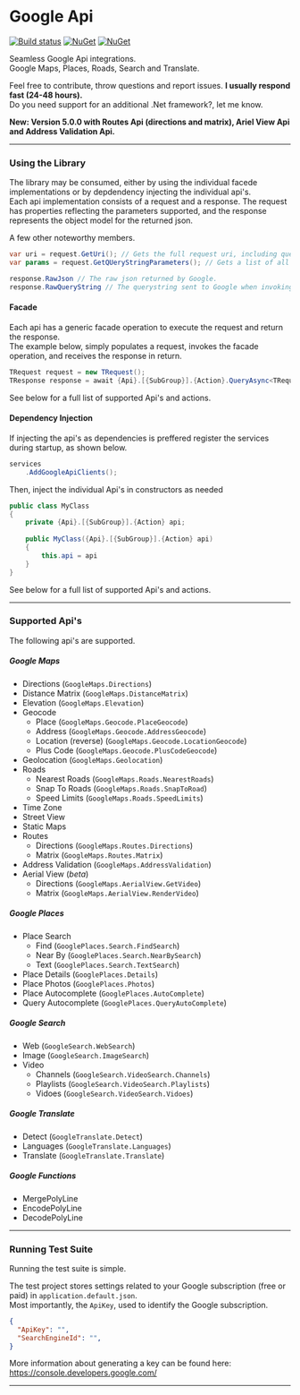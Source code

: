 # Google Api
[![Build status](https://ci.appveyor.com/api/projects/status/ogah0hor3j6hmklv/branch/master?svg=true)](https://ci.appveyor.com/project/vivet/googleapi/branch/master)
[![NuGet](https://img.shields.io/nuget/dt/GoogleApi.svg)](https://www.nuget.org/packages/GoogleApi)
[![NuGet](https://img.shields.io/nuget/v/GoogleApi.svg)](https://www.nuget.org/packages/GoogleApi)

Seamless Google Api integrations.  
Google Maps, Places, Roads, Search and Translate.  

Feel free to contribute, throw questions and report issues. **I usually respond fast (24-48 hours).**  
Do you need support for an additional .Net framework?, let me know.  

**New: Version 5.0.0 with Routes Api (directions and matrix), Ariel View Api and Address Validation Api.**  

***

### Using the Library
The library may be consumed, either by using the individual facede implementations or by depdendency injecting the individual api's.  
Each api implementation consists of a request and a response. The request has properties reflecting the parameters supported, and the response represents the object model for the returned json.  

A few other noteworthy members.

```csharp
var uri = request.GetUri(); // Gets the full request uri, including query parameters.
var params = request.GetQUeryStringParameters(); // Gets a list of all the added parameters.
```
```csharp
response.RawJson // The raw json returned by Google.
response.RawQueryString // The querystring sent to Google when invoking the request.
```

#### Facade
Each api has a generic facade operation to execute the request and return the response.  
The example below, simply populates a request, invokes the facade operation, and receives the response in return.  
```csharp
TRequest request = new TRequest();
TResponse response = await {Api}.[{SubGroup}].{Action}.QueryAsync<TRequest, TResponse>(request);
```
See below for a full list of supported Api's and actions.  


#### Dependency Injection
If injecting the api's as dependencies is preffered register the services during startup, as shown below.  

```csharp
services
    .AddGoogleApiClients();
```
Then, inject the individual Api's in constructors as needed
```csharp
public class MyClass
{
    private {Api}.[{SubGroup}].{Action} api;
    
    public MyClass({Api}.[{SubGroup}].{Action} api)
    {
        this.api = api
    }
}
```
See below for a full list of supported Api's and actions.  

*** 

### Supported Api's
The following api's are supported.

##### Google Maps
  * Directions (```GoogleMaps.Directions```)
  * Distance Matrix (```GoogleMaps.DistanceMatrix```)
  * Elevation (```GoogleMaps.Elevation```)
  * Geocode
    * Place (```GoogleMaps.Geocode.PlaceGeocode```)
    * Address (```GoogleMaps.Geocode.AddressGeocode```)
    * Location (reverse) (```GoogleMaps.Geocode.LocationGeocode```)
    * Plus Code (```GoogleMaps.Geocode.PlusCodeGeocode```)
  * Geolocation (```GoogleMaps.Geolocation```)
  * Roads
    * Nearest Roads (```GoogleMaps.Roads.NearestRoads```)
    * Snap To Roads (```GoogleMaps.Roads.SnapToRoad```)
    * Speed Limits (```GoogleMaps.Roads.SpeedLimits```)
  * Time Zone
  * Street View
  * Static Maps
  * Routes
    * Directions (```GoogleMaps.Routes.Directions```)
    * Matrix (```GoogleMaps.Routes.Matrix```)
  * Address Validation (```GoogleMaps.AddressValidation```)
  * Aerial View (*beta*)
    * Directions (```GoogleMaps.AerialView.GetVideo```)
    * Matrix (```GoogleMaps.AerialView.RenderVideo```)

##### Google Places
  * Place Search
    * Find (```GooglePlaces.Search.FindSearch```)
    * Near By (```GooglePlaces.Search.NearBySearch```)
    * Text (```GooglePlaces.Search.TextSearch```)
  * Place Details (```GooglePlaces.Details```)
  * Place Photos (```GooglePlaces.Photos```)
  * Place Autocomplete (```GooglePlaces.AutoComplete```)
  * Query Autocomplete (```GooglePlaces.QueryAutoComplete```)

##### Google Search
  * Web (```GoogleSearch.WebSearch```)
  * Image (```GoogleSearch.ImageSearch```)
  * Video
    * Channels (```GoogleSearch.VideoSearch.Channels```)
    * Playlists (```GoogleSearch.VideoSearch.Playlists```)
    * Vidoes (```GoogleSearch.VideoSearch.Vidoes```)

##### Google Translate
  * Detect (```GoogleTranslate.Detect```)
  * Languages (```GoogleTranslate.Languages```)
  * Translate (```GoogleTranslate.Translate```)

##### Google Functions
  * MergePolyLine
  * EncodePolyLine
  * DecodePolyLine

*** 

### Running Test Suite
Running the test suite is simple.  

The test project stores settings related to your Google subscription (free or paid) in `application.default.json`.  
Most importantly, the ```ApiKey```, used to identify the Google subscription.  
```json
{ 
  "ApiKey": "",
  "SearchEngineId": "",
}
```
More information about generating a key can be found here: https://console.developers.google.com/  

*** 

